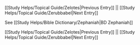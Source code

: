 [[Study Helps/Topical Guide/Zelotes|Previous Entry]]  ||  [[Study Helps/Topical Guide/Zerubbabel|Next Entry]]

 See [[Study Helps/Bible Dictionary/Zephaniah|BD Zephaniah]]

[[Study Helps/Topical Guide/Zelotes|Previous Entry]]  ||  [[Study Helps/Topical Guide/Zerubbabel|Next Entry]]